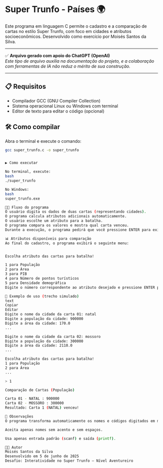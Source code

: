 # Super Trunfo - Países 🌍

Este programa em linguagem C permite o cadastro e a comparação de cartas no estilo Super Trunfo, com foco em cidades e atributos socioeconômicos. Desenvolvido como exercício por Moisés Santos da Silva.

---

✅ **Arquivo gerado com apoio do ChatGPT (OpenAI)**  
*Este tipo de arquivo auxilia na documentação do projeto, e a colaboração com ferramentas de IA não reduz o mérito de sua construção.*

---

## 📋 Requisitos

- Compilador GCC (GNU Compiler Collection)
- Sistema operacional Linux ou Windows com terminal
- Editor de texto para editar o código (opcional)

## 🛠️ Como compilar

Abra o terminal e execute o comando:

```bash
gcc super_trunfo.c -o super_trunfo


▶️ Como executar

No terminal, execute:
bash
./super_trunfo

No Windows:
bash
super_trunfo.exe

👨‍💻 Fluxo do programa
O usuário digita os dados de duas cartas (representando cidades).
O programa calcula atributos adicionais automaticamente.
O usuário escolhe um atributo para a batalha.
O programa compara os valores e mostra qual carta venceu.
Durante a execução, o programa pedirá que você pressione ENTER para exibir as informações de cada carta.

📊 Atributos disponíveis para comparação
Ao final do cadastro, o programa exibirá o seguinte menu:


Escolha atributo das cartas para batalha!

1 para População  
2 para Área  
3 para PIB  
4 para Número de pontos turísticos  
5 para Densidade demográfica
Digite o número correspondente ao atributo desejado e pressione ENTER para comparar.

🧪 Exemplo de uso (trecho simulado)
text
Copiar
Editar
Digite o nome da cidade da carta 01: natal
Digite a população da cidade: 900000
Digite a área da cidade: 170.0
...

Digite o nome da cidade da carta 02: mossoro
Digite a população da cidade: 300000
Digite a área da cidade: 2110.0
...

Escolha atributo das cartas para batalha!
1 para População
2 para Área
...

> 1

Comparação de Cartas (População)

Carta 01 - NATAL : 900000  
Carta 02 - MOSSORO : 300000  
Resultado: Carta 1 (NATAL) venceu!

📌 Observações
O programa transforma automaticamente os nomes e códigos digitados em maiúsculas.

Aceita apenas nomes sem acento e sem espaços.

Usa apenas entrada padrão (scanf) e saída (printf).

👨‍🎓 Autor
Moisés Santos da Silva
Desenvolvido em 5 de junho de 2025
Desafio: Interatividade no Super Trunfo – Nível Aventureiro